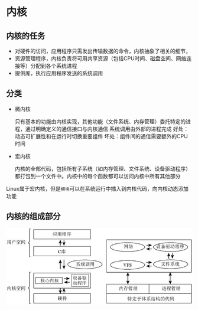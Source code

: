 # 内核

## 内核的任务

- 对硬件的访问，应用程序只需发出传输数据的命令，内核抽象了相关的细节，
- 资源管理程序，内核负责将可用共享资源（包括CPU时间、磁盘空间、网络连接等）分配到各个系统进程
- 提供库，执行应用程序发送的系统调用

## 分类

- 微内核

    只有基本的功能由内核实现，其他功能（文件系统、内存管理）委托特定的进程，通过明确定义的通信接口与内核通信
    系统调用由外部的进程完成
    好处：动态可扩展性和在运行时切换重要组件
    坏处：组件间的通信需要额外的CPU时间

- 宏内核

    内核的全部代码，包括所有子系统（如内存管理、文件系统、设备驱动程序）都打包到一个文件中。内核中的每个函数都可以访问内核中所有其他部分

Linux属于宏内核，但是`模块`可以在系统运行中插入到内核代码，向内核动态添加功能

## 内核的组成部分

![kernel](../images/kernel.png)




